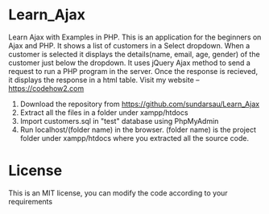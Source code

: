 # Learn_Ajax
Learn Ajax with Examples in PHP. This is an application for the beginners on Ajax and PHP. It shows a list of customers in a Select dropdown. When a customer is selected it displays the details(name, email, age, gender) of the customer just below the dropdown. It uses jQuery Ajax method to send a request to run a PHP program in the server. Once the response is recieved, it displays the response in a html table. Visit my website – https://codehow2.com

1) Download the repository from https://github.com/sundarsau/Learn_Ajax
2) Extract all the files in a folder under xampp/htdocs
3) Import customers.sql in "test" database using PhpMyAdmin
4) Run localhost/(folder name) in the browser. (folder name) is the project folder under xampp/htdocs where you extracted all the source code.
# License
This is an MIT license, you can modify the code according to your requirements
